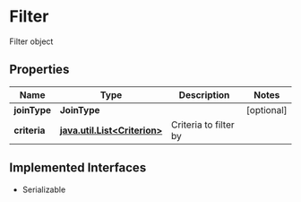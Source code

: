 

# Filter

Filter object

## Properties

Name | Type | Description | Notes
------------ | ------------- | ------------- | -------------
**joinType** | **JoinType** |  |  [optional]
**criteria** | [**java.util.List&lt;Criterion&gt;**](Criterion.md) | Criteria to filter by | 


## Implemented Interfaces

* Serializable


